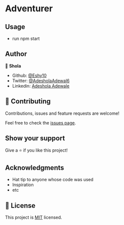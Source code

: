 # Adventurer


## Usage

 - run npm start

## Author

👤 **Shola**

- Github: [@Eshy10](https://github.com/Eshy10)
- Twitter: [@AdesholaAdewal6](https://twitter.com/AdesholaAdewal6)
- Linkedin: [Adeshola Adewale ](https://www.linkedin.com/in/adewale-adeshola/)

## 🤝 Contributing

Contributions, issues and feature requests are welcome!

Feel free to check the [issues page](issues/).

## Show your support

Give a ⭐️ if you like this project!

## Acknowledgments

- Hat tip to anyone whose code was used
- Inspiration
- etc

## 📝 License

This project is [MIT](lic.url) licensed.